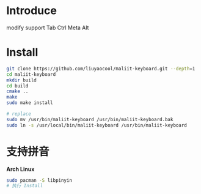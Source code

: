 # Introduce

modify support Tab Ctrl Meta Alt

# Install

```bash
git clone https://github.com/liuyaocool/maliit-keyboard.git --depth=1
cd maliit-keyboard
mkdir build
cd build
cmake ..
make
sudo make install

# replace
sudo mv /usr/bin/maliit-keyboard /usr/bin/maliit-keyboard.bak
sudo ln -s /usr/local/bin/maliit-keyboard /usr/bin/maliit-keyboard
```

# 支持拼音

**Arch Linux**

```bash
sudo pacman -S libpinyin
# 执行 Install
```
